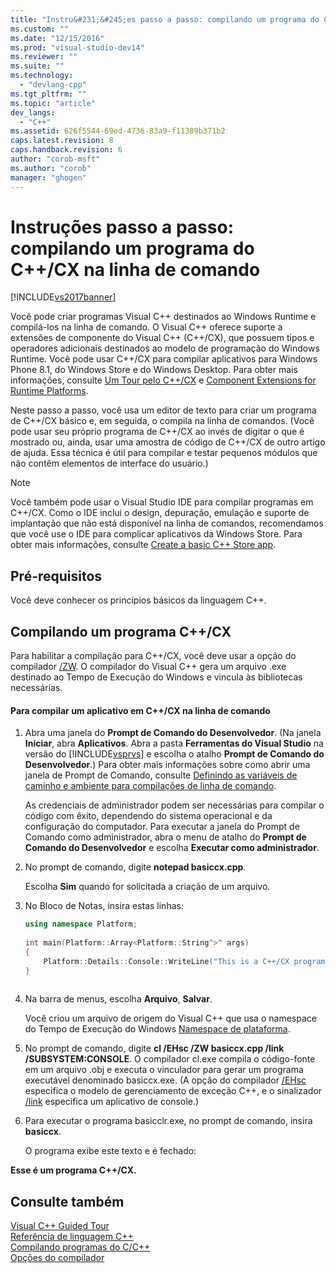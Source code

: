 ```yaml
---
title: "Instru&#231;&#245;es passo a passo: compilando um programa do C++/CX na linha de comando | Microsoft Docs"
ms.custom: ""
ms.date: "12/15/2016"
ms.prod: "visual-studio-dev14"
ms.reviewer: ""
ms.suite: ""
ms.technology: 
  - "devlang-cpp"
ms.tgt_pltfrm: ""
ms.topic: "article"
dev_langs: 
  - "C++"
ms.assetid: 626f5544-69ed-4736-83a9-f11389b371b2
caps.latest.revision: 8
caps.handback.revision: 6
author: "corob-msft"
ms.author: "corob"
manager: "ghogen"
---
```

# Instru&#231;&#245;es passo a passo: compilando um programa do C++/CX na linha de comando
[!INCLUDE[vs2017banner](../assembler/inline/includes/vs2017banner.md)]

Você pode criar programas Visual C\+\+ destinados ao Windows Runtime e compilá\-los na linha de comando.  O Visual C\+\+ oferece suporte a extensões de componente do Visual C\+\+ \(C\+\+\/CX\), que possuem tipos e operadores adicionais destinados ao modelo de programação do Windows Runtime.  Você pode usar C\+\+\/CX para compilar aplicativos para Windows Phone 8.1, do Windows Store e do Windows Desktop.  Para obter mais informações, consulte [Um Tour pelo C\+\+\/CX](http://msdn.microsoft.com/magazine/dn166929.aspx) e [Component Extensions for Runtime Platforms](../windows/component-extensions-for-runtime-platforms.md).  
  
 Neste passo a passo, você usa um editor de texto para criar um programa de C\+\+\/CX básico e, em seguida, o compila na linha de comandos.  \(Você pode usar seu próprio programa de C\+\+\/CX ao invés de digitar o que é mostrado ou, ainda, usar uma amostra de código de C\+\+\/CX de outro artigo de ajuda.  Essa técnica é útil para compilar e testar pequenos módulos que não contêm elementos de interface do usuário.\)  
  
> [!NOTE]
>  Você também pode usar o Visual Studio IDE para compilar programas em C\+\+\/CX.  Como o IDE inclui o design, depuração, emulação e suporte de implantação que não está disponível na linha de comandos, recomendamos que você use o IDE para complicar aplicativos da Windows Store.  Para obter mais informações, consulte [Create a basic C\+\+ Store app](http://msdn.microsoft.com/library/windows/apps/dn263168).  
  
## Pré-requisitos  
 Você deve conhecer os princípios básicos da linguagem C\+\+.  
  
## Compilando um programa C\+\+\/CX  
 Para habilitar a compilação para C\+\+\/CX, você deve usar a opção do compilador [\/ZW](../build/reference/zw-windows-runtime-compilation.md).  O compilador do Visual C\+\+ gera um arquivo .exe destinado ao Tempo de Execução do Windows e vincula às bibliotecas necessárias.  
  
#### Para compilar um aplicativo em C\+\+\/CX na linha de comando  
  
1.  Abra uma janela do **Prompt de Comando do Desenvolvedor**.  \(Na janela **Iniciar**, abra **Aplicativos**.  Abra a pasta **Ferramentas do Visual Studio** na versão do [!INCLUDE[vsprvs](../assembler/masm/includes/vsprvs_md.md)] e escolha o atalho **Prompt de Comando do Desenvolvedor**.\) Para obter mais informações sobre como abrir uma janela de Prompt de Comando, consulte [Definindo as variáveis de caminho e ambiente para compilações de linha de comando](../build/setting-the-path-and-environment-variables-for-command-line-builds.md).  
  
     As credenciais de administrador podem ser necessárias para compilar o código com êxito, dependendo do sistema operacional e da configuração do computador.  Para executar a janela do Prompt de Comando como administrador, abra o menu de atalho do **Prompt de Comando do Desenvolvedor** e escolha **Executar como administrador**.  
  
2.  No prompt de comando, digite **notepad basiccx.cpp**.  
  
     Escolha **Sim** quando for solicitada a criação de um arquivo.  
  
3.  No Bloco de Notas, insira estas linhas:  
  
    ```cpp  
    using namespace Platform;  
  
    int main(Platform::Array<Platform::String^>^ args)  
    {  
        Platform::Details::Console::WriteLine("This is a C++/CX program.");  
    }  
  
    ```  
  
4.  Na barra de menus, escolha **Arquivo**, **Salvar**.  
  
     Você criou um arquivo de origem do Visual C\+\+ que usa o namespace do Tempo de Execução do Windows [Namespace de plataforma](../Topic/Platform%20namespace%20\(C++-CX\).md).  
  
5.  No prompt de comando, digite **cl \/EHsc \/ZW basiccx.cpp \/link \/SUBSYSTEM:CONSOLE**.  O compilador cl.exe compila o código\-fonte em um arquivo .obj e executa o vinculador para gerar um programa executável denominado basiccx.exe.  \(A opção do compilador [\/EHsc](../build/reference/eh-exception-handling-model.md) especifica o modelo de gerenciamento de exceção C\+\+, e o sinalizador [\/link](../Topic/-link%20\(Pass%20Options%20to%20Linker\).md) especifica um aplicativo de console.\)  
  
6.  Para executar o programa basicclr.exe, no prompt de comando, insira **basiccx**.  
  
     O programa exibe este texto e é fechado:  
  
  **Esse é um programa C\+\+\/CX.**  
  
## Consulte também  
 [Visual C\+\+ Guided Tour](http://msdn.microsoft.com/pt-br/499cb66f-7df1-45d6-8b6b-33d94fd1f17c)   
 [Referência de linguagem C\+\+](../cpp/cpp-language-reference.md)   
 [Compilando programas do C\/C\+\+](../build/building-c-cpp-programs.md)   
 [Opções do compilador](../build/reference/compiler-options.md)
